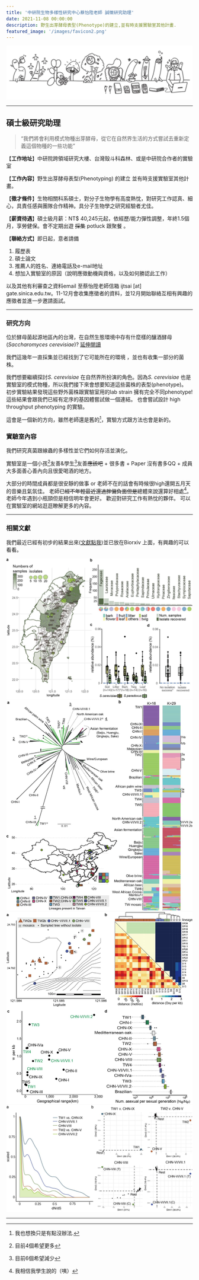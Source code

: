 ```yaml
---
title: '中研院生物多樣性研究中心蔡怡陞老師 誠徵研究助理'
date: 2021-11-08 00:00:00
description: 野生出芽酵母表型(Phenotype)的建立,並有時支援實驗室其他計畫.
featured_image: '/images/favicon2.png'
---
```


![](/images/lab_banner.jpg)

---

## 碩士級研究助理


> “我們將會利用模式物種出芽酵母，從它在自然界生活的方式嘗試去重新定義這個物種的一些功能”

【**工作地址**】中研院跨領域研究大樓、台灣殼斗科森林、或是中研院合作者的實驗室

【**工作內容**】野生出芽酵母表型(Phenotyping) 的建立 並有時支援實驗室其他計畫。

【**徵才條件**】生物相關科系碩士，對分子生物學有高度熱忱，對研究工作認真、細心，具責任感與團隊合作精神。具分子生物學之研究經驗者尤佳。

【**薪資待遇**】碩士級月薪：NT$ 40,245元起，依經歷/能力彈性調整，年終1.5個月，享勞健保。會不定期出遊 ~~採集~~  potluck 跟聚餐 。

【**聯絡方式**】即日起，意者請備

1. 履歷表 
2. 碩士論文
3. 推薦人的姓名、連絡電話及e-mail地址
4. 想加入實驗室的原因（說明應徵動機與資格，以及如何勝認此工作）

以及其他有利審查之資料email 至蔡怡陞老師信箱 ijtsai [at] gate.sinica.edu.tw。11-12月會收集應徵者的資料，並12月開始聯絡互相有興趣的應徵者並進一步邀請面試。

---

### 研究方向


位於酵母菌起源地區內的台灣，在自然生態環境中存有什麼樣的釀酒酵母 (*Saccharomyces cerevisiae*)? [延伸閱讀](https://e-info.org.tw/node/208177)

我們這幾年一直採集並已經找到了它可能所在的環境 ，並也有收集一部分的菌株。

我們想要繼續探討*S. cerevisiae* 在自然界所扮演的角色。因為*S. cerevisiae* 也是實驗室的模式物種，所以我們接下來會想要知道這些菌株的表型(phenotype)。 初步實驗結果發現這些野外菌株跟實驗室用的lab strain 擁有完全不同phenotype!  這些結果會跟我們已經有定序的基因體嘗試做一個連結。 也會嘗試設計 high throughput phenotyping 的實驗。

這會是一個新的方向，雖然老師還是舊的[^1]，實驗方式跟方法也會是新的。

[^1]: 我也想換只是有點沒辦法.



### 實驗室內容

我們研究真菌跟線蟲的多樣性並它們如何存活並演化。

實驗室是一個小孩[^2]友善&學生[^3]友善~~應該吧~~ + 很多書 + Paper 沒有書多QQ + 成員大多面善心善內向且很愛喝酒的地方。

大部分的時間成員都是很安靜的做事 or 老師不在的話會有時候很high還開五月天的音樂且氣氛佳。 老師~~已經不年輕最近還過胖偏負面但是~~總體來說還算好相處[^4]。老師今年遇到小瓶頸但是相信明年會更好。 歡迎對研究工作有熱忱的夥伴。 可以在實驗室的網站逛逛瞭解更多的內容。


[^2]: 目前4個希望更多
[^3]: 目前6個希望減少
[^4]: 我相信我學生說的（咦）


---

### 相關文獻

我們最近已經有初步的結果出來([文獻點我](https://www.biorxiv.org/content/10.1101/2021.09.07.459046v1))並已放在Biorxiv 上面，有興趣的可以看看。

<div class="gallery" data-columns="3">
	<img src="/images/saccahromyces/F1.large.jpg">
	<img src="/images/saccahromyces/F2.large.jpg">
	<img src="/images/saccahromyces/F4.large.jpg">
	<img src="/images/saccahromyces/F5.large.jpg">
</div>




---






